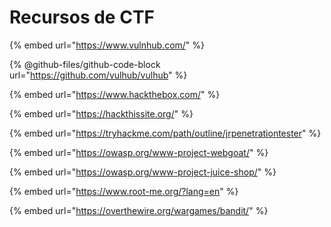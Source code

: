 # Recursos de CTF

{% embed url="https://www.vulnhub.com/" %}

{% @github-files/github-code-block url="https://github.com/vulhub/vulhub" %}

{% embed url="https://www.hackthebox.com/" %}

{% embed url="https://hackthissite.org/" %}

{% embed url="https://tryhackme.com/path/outline/jrpenetrationtester" %}

{% embed url="https://owasp.org/www-project-webgoat/" %}

{% embed url="https://owasp.org/www-project-juice-shop/" %}

{% embed url="https://www.root-me.org/?lang=en" %}

{% embed url="https://overthewire.org/wargames/bandit/" %}
